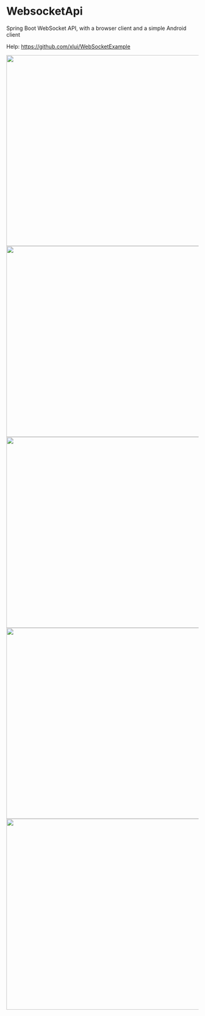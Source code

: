 # WebsocketApi
Spring Boot WebSocket API, with a browser client and a simple Android client

Help: https://github.com/xlui/WebSocketExample


<img src="https://user-images.githubusercontent.com/57432481/129703608-5ce83a60-b457-4ccc-9fc1-e8ae78310d7d.gif" style="max-width:100%;" width="811" height="500">
<img src="https://user-images.githubusercontent.com/57432481/129703614-7aec1c2d-d8e6-476a-8993-dd71025bedfb.gif" style="max-width:100%;" width="811" height="500">
<img src="https://user-images.githubusercontent.com/57432481/129703618-d59f38c4-c8d9-4ef7-9b70-45983126b1a6.gif" style="max-width:100%;" width="1011" height="500">
<img src="https://user-images.githubusercontent.com/57432481/129703630-39ca17f2-2cf0-4317-8d20-1a49cbbe1c2b.gif" style="max-width:100%;" width="1011" height="500">
<img src="https://user-images.githubusercontent.com/57432481/129703607-3a3aa86e-45c9-4f3a-a14e-7b62cf2b07fb.gif" style="max-width:100%;" width="1011" height="500">
